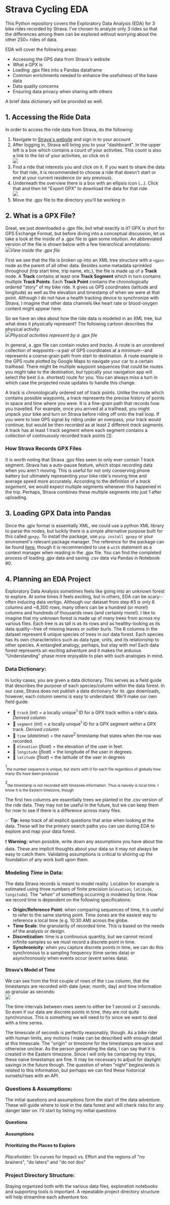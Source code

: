 # Strava Cycling EDA

This Python repository covers the Exploratory Data Analysis (EDA) for 3 bike rides recorded by Strava. I've chosen to analyze only 3 rides so that the differences among them can be explored without worrying about the other 250+ rides of data.

EDA will cover the following areas:

- Accessing the GPS data from Strava's website
- What a GPX is
- Loading .gpx files into a Pandas dataframe
- Common enrichments needed to enhance the usefulness of the base data
- Data quality concerns
- Ensuring data privacy when sharing with others

A brief data dictionary will be provided as well.


## 1. Accessing the Ride Data

In order to access the ride data from Strava, do the following:

1. Navigate to [Strava's website](https://www.strava.com/) and sign in to your account
2. After logging in, Strava will bring you to your "dashboard". In the upper left is a box which contains a count of your activities. This count is also a link to the list of your activities, so click on it <br> ![](images/dashboard.png)
3. Find a ride that interests you and click on it. If you want to share the data for that ride, it is recommended to choose a ride that doesn't start or end at your current residence (or any previous). 
4. Underneath the overview there is a box with an ellipsis icon (...). Click that and then hit "Export GPX" to download the data for that ride <br> ![](images/export_gpx.png)
5. Move the .gpx file to the directory you'll be working in

## 2. What is a GPX File?

Great, we just downloaded a .gpx file, but what exactly is it? GPX is short for GPS Exchange Format, but before diving into a conceptual discussion, let us take a look at the inside of a .gpx file to gain some intuition. An abbreviated version of the file is shown below with a few hierarchical annotations: <br> ![](images/gpx_file_structure.PNG)*View inside the .gpx file*

First we see that the file is broken up into an XML tree structure with a `<gpx>` node as the parent of all other data. Besides some metadata sprinkled throughout (trip start time, trip name, etc.), the file is made up of a **Track** node. A **Track** contains at least one **Track Segment** which in turn contains multiple **Track Points**. Each **Track Point** contains the chronologically ordered "story" of my bike ride. It gives us GPS coordinates (latitude and longitude) as well as the elevation and timestamp of when we were at that point. Although I do not have a health tracking device to synchronize with Strava, I imagine that other data channels like heart rate or blood-oxygen content might appear here. 

So we have an idea about how the ride data is modeled in an XML tree, but what does it physically represent? The following cartoon describes the physical activity: <br> ![](images/gpx_cartoon.PNG)*Physical activities represent by a .gpx file*

In general, a .gpx file can contain *routes* and *tracks*. A route is an unordered collection of *waypoints*--a pair of GPS coordinates at a minimum--and represents a coarse-grain path from start to destination. A route example is the GPS route plotted by Google Maps to navigate your car to a certain trailhead. There might be multiple waypoint sequences that could be routes you might take to the destination, but typically your navigation app will select the best (i.e. shortest) route for you. You can always miss a turn in which case the projected route updates to handle this change. 

A track is chronologically ordered set of track points. Unlike the route which contains possible waypoints, a track represents the precise history of points in space and time where you were. It is a fine-grain path that records how you travelled. For example, once you arrived at a trailhead, you might unpack your bike and turn on Strava before riding off onto the trail loop. If you were to lose GPS signal by riding under an overpass, your track would continue, but would be then recorded as at least 2 different *track segments*. A track has at least 1 track segment where each segment contains a collection of continuously recorded track points [[1]](https://en.wikipedia.org/wiki/GPS_Exchange_Format).

### How Strava Records GPX Files
It is worth noting that Strava .gpx files seem to only ever contain 1 track segment. Strava has a auto-pause feature, which stops recording data when you aren't moving. This is useful for not only conserving phone battery but ultimately representing your bike ride's moving time and average speed more accurately. According to the definition of a *track segement*, we would expect multiple segments whenever this happened in the trip. Perhaps, Strava combines these multiple segments into just 1 after uploading.

## 3. Loading GPX Data into Pandas
Since the .gpx format is essentially XML, we could use a python XML library to parse the nodes, but luckily there is a simple alternative purpose built for this called `gpxpy`. To install the package, use `pip install gpxpy` or your enviroment's relevant package manager. The reference for the package can be found [here](https://github.com/tkrajina/gpxpy), though it is recommended to use a `with` statement as a context manager when reading in the .gpx file. You can find the completed process of loading .gpx data and saving .csv data via Pandas in Notebook #0.

## 4. Planning an EDA Project
Exploratory Data Analysis sometimes feels like going into an unknown forest to explore. At some times it feels exciting, but in others, EDA can be scary--often inducing data vertigo. Although our dataset from step #3 is only 6 columns and ~8,300 rows, many others can be a hundred (or more!) columns and hundreds of thousands rows (and certainly more!). I like to imagine that my unknown forest is made up of many trees from across my various files. Each tree is as tall is as its rows and as healthy-looking as its data quality--free of missing leaves or outlier burls. The 6 columns in the dataset represent 6 unique species of trees in our data forest. Each species has its own characteristics such as data type, units, and its relationship to other species. A entangled analogy, perhaps, but stay with me! Each data forest represents an exciting adventure and it makes the arduous "Understanding" phase more enjoyable to plan with such analogies in mind.

### Data Dictionary:

In lucky cases, you are given a data dictionary. This serves as a field guide that describes the purpose of each species/column within the data forest. In our case, Strava does not publish a data dictionary for its .gpx downloads, however, each column seems is easy to understand. We'll make our own field guide:

- :evergreen_tree: `track` (*int*) = a locally unique<sup>1</sup> ID for a GPX track within a ride's data. _Derived column_
- :evergreen_tree: `segment` (*int*) = a locally unique<sup>1</sup> ID for a GPX segment within a GPX track. _Derived column_
- :palm_tree: `time` (*datetime*) = the naive<sup>2</sup> timestamp that states when the row was recorded.
- :deciduous_tree: `elevation` (*float*) = the elevation of the user in feet.
- :deciduous_tree: `longitude` (*float*) = the longitude of the user in degrees.
- :deciduous_tree: `latitude` (*float*) = the latitude of the user in degrees

<sup>1</sup><sub>the number sequence is unique, but starts with 0 for each file regardless of globally how many IDs have been produced</sub>

<sup>2</sup><sub>the timestamp is not recorded with timezone information. Thus is naively is local time. I know it is the Eastern timezone, though</sub>

The first two columns are essentially trees we planted in the .csv version of the ride data. They may not be useful in the future, but we can keep them for now to see if there is a difference across many files. 

:white_check_mark: **Tip:** keep track of all explicit questions that arise when looking at the data. These will be the primary search paths you can use during EDA to explore and map your data forest.

:heavy_exclamation_mark: **Warning:** when possible, write down any assumptions you have about the data. These are implicit thoughts about your data so it may not always be easy to catch them. Validating assumptions is critical to shoring up the foundation of any work built upon them.

### Modeling _Time_ in Data:

The data Strava records is meant to model reality. Location for example is estimated using three numbers of finite precision (`elevation`, `latitude`, `longitude`). The _"when"_ of something occurring is modeled by time. How we record time is dependent on the following specifications:

- **Origin/Reference Point**: when comparing sequences of time, it is useful to refer to the same starting point. Time zones are the easiest way to reference a local time (e.g. 10:30 AM) across the globe.
- **Time Scale**: the granularity of recorded time. This is based on the needs of the analysis or design.
- **Discretization**: time is a continuous quantity, but we cannot record infinite samples so we must record a discrete point in time.
- **Synchronicity**: when you capture discrete points in time, we can do this synchronous to a sampling frequency (time series data) or asynchronously when events occur (event series data).

#### Strava's Model of Time
We can see from the first couple of rows of the `time` column, that the timestamps are recorded with date (year, month, day) and time information as granular as seconds: <br>![](images/time_glance.PNG)

The time intervals between rows seem to either be 1 second or 2 seconds. So even if our data are discrete points in time, they are not quite synchronous. This is something we will need to fix since we want to deal with a time series.

The timescale of seconds is perfectly reasonably, though. As a bike rider with human limits, any motions I make can be described with enough detail at this timescale. The "origin" or timezone for the timestamps are naive and otherwise unclear. As the person generating the data, I can say that it is created in the Eastern timezone. Since I will only be comparing my trips, these naive timestamps are fine. It may be necessary to adjust for daylight savings in the future though. The question of when "night" begins/ends is related to this information, but perhaps we can find these historical sunsets/rises with an API.

### Questions & Assumptions:

The initial questions and assumptions form the start of the data adventure. These will guide where to look in the data forest and will check risks for any danger later on. I'll start by listing my initial questions

#### Questions


#### Assumptions


#### Prioritizing the Places to Explore

_Placeholder_: 1/x curves for Impact vs. Effort and the regions of "no brainers", "do laters" and "do not dos"

### Project Directory Structure:

Staying organized both with the various data files, exploration notebooks and supporting tools is important. A repeatable project directory structure will help streamline each adventure too.